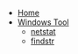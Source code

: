 - [Home](/)
- [Windows Tool](windows-tool/)
  - [netstat](windows-tool/netstat.md)
  - [findstr](windows-tool/findstr.md)
